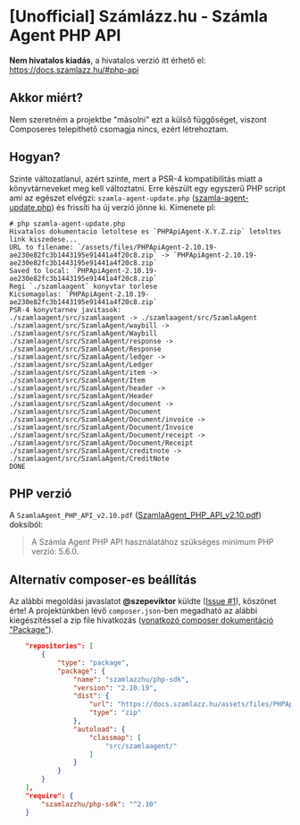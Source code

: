 # [Unofficial] Számlázz.hu - Számla Agent PHP API

**Nem hivatalos kiadás**, a hivatalos verzió itt érhető el: https://docs.szamlazz.hu/#php-api

## Akkor miért?

Nem szeretném a projektbe "másolni" ezt a külső függőséget, viszont Composeres telepíthető csomagja nincs, ezért létrehoztam.

## Hogyan?

Szinte változatlanul, azért szinte, mert a PSR-4 kompatibilitás miatt a könyvtárneveket meg kell változtatni. Erre készült egy egyszerű PHP script ami az egészet elvégzi: `szamla-agent-update.php` ([szamla-agent-update.php](./szamla-agent-update.php)) és frissíti ha új verzió jönne ki. Kimenete pl:

```shell
# php szamla-agent-update.php 
Hivatalos dokumentacio letoltese es `PHPApiAgent-X.Y.Z.zip` letoltes link kiszedese...
URL to filename: `/assets/files/PHPApiAgent-2.10.19-ae230e82fc3b1443195e91441a4f20c8.zip` -> `PHPApiAgent-2.10.19-ae230e82fc3b1443195e91441a4f20c8.zip`
Saved to local: `PHPApiAgent-2.10.19-ae230e82fc3b1443195e91441a4f20c8.zip`
Regi `./szamlaagent` konyvtar torlese
Kicsomagolas: `PHPApiAgent-2.10.19-ae230e82fc3b1443195e91441a4f20c8.zip`
PSR-4 konyvtarnev javitasok:
./szamlaagent/src/szamlaagent -> ./szamlaagent/src/SzamlaAgent
./szamlaagent/src/SzamlaAgent/waybill -> ./szamlaagent/src/SzamlaAgent/Waybill
./szamlaagent/src/SzamlaAgent/response -> ./szamlaagent/src/SzamlaAgent/Response
./szamlaagent/src/SzamlaAgent/ledger -> ./szamlaagent/src/SzamlaAgent/Ledger
./szamlaagent/src/SzamlaAgent/item -> ./szamlaagent/src/SzamlaAgent/Item
./szamlaagent/src/SzamlaAgent/header -> ./szamlaagent/src/SzamlaAgent/Header
./szamlaagent/src/SzamlaAgent/document -> ./szamlaagent/src/SzamlaAgent/Document
./szamlaagent/src/SzamlaAgent/Document/invoice -> ./szamlaagent/src/SzamlaAgent/Document/Invoice
./szamlaagent/src/SzamlaAgent/Document/receipt -> ./szamlaagent/src/SzamlaAgent/Document/Receipt
./szamlaagent/src/SzamlaAgent/creditnote -> ./szamlaagent/src/SzamlaAgent/CreditNote
DONE
```

## PHP verzió

A `SzamlaAgent_PHP_API_v2.10.pdf` ([SzamlaAgent_PHP_API_v2.10.pdf](https://github.com/Benjaminhu/szamlazz-php-api/blob/2.10.18/szamlaagent/docs/SzamlaAgent_PHP_API_v2.10.pdf)) doksiból: 

> A Számla Agent PHP API használatához szükséges minimum PHP verzió: 5.6.0.

## Alternatív composer-es beállítás

Az alábbi megoldási javaslatot **@szepeviktor** küldte ([Issue #1](https://github.com/Benjaminhu/szamlazz-php-api/issues/1)), köszönet érte! A projektünkben lévő `composer.json`-ben megadható az alábbi kiegészítéssel a zip file hivatkozás ([vonatkozó composer dokumentáció "Package"](https://getcomposer.org/doc/05-repositories.md#package-2)).

```json
    "repositories": [
        {
            "type": "package",
            "package": {
                "name": "szamlazzhu/php-sdk",
                "version": "2.10.19",
                "dist": {
                    "url": "https://docs.szamlazz.hu/assets/files/PHPApiAgent-2.10.19-ae230e82fc3b1443195e91441a4f20c8.zip",
                    "type": "zip"
                },
                "autoload": {
                    "classmap": [
                        "src/szamlaagent/"
                    ]
                }
            }
        }
    ],
    "require": {
        "szamlazzhu/php-sdk": "^2.10"
    }
```

